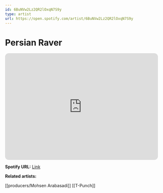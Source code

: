 ```yaml
---
id: 6BuNVw2Lz2QR2lOxqN7S9y
type: artist
url: https://open.spotify.com/artist/6BuNVw2Lz2QR2lOxqN7S9y
---
```

# Persian Raver

<iframe style="border-radius:12px" src="https://open.spotify.com/embed/artist/6BuNVw2Lz2QR2lOxqN7S9y" width="100%" height="352" frameBorder="0" allowfullscreen="" allow="autoplay; clipboard-write; encrypted-media; fullscreen; picture-in-picture" loading="lazy"></iframe>

**Spotify URL:** [Link](https://open.spotify.com/artist/6BuNVw2Lz2QR2lOxqN7S9y)

**Related artists:**

[[producers/Mohsen Arabasadi]]
[[T-Punch]]
